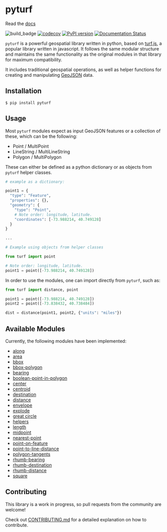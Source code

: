 # pyturf

Read the [docs](https://pyturf.readthedocs.io/en/latest/)

![build_badge](https://github.com/diogomatoschaves/pyturf/workflows/build/badge.svg)
[![codecov](https://codecov.io/gh/diogomatoschaves/pyturf/branch/master/graph/badge.svg)](https://codecov.io/gh/diogomatoschaves/pyturf)
[![PyPI version](https://badge.fury.io/py/pyturf.svg)](https://badge.fury.io/py/pyturf)
[![Documentation Status](https://readthedocs.org/projects/ansicolortags/badge/?version=latest)](https://pyturf.readthedocs.io/?badge=latest)

`pyturf` is a powerful geospatial library written in python, based on [turf.js](https://github.com/Turfjs/turf),
a popular library written in javascript. It follows the same modular structure and maintains the same functionality as the original
modules in that library for maximum compatibility.

It includes traditional geospatial operations, as well as helper functions for creating and manipulating
[GeoJSON](https://geojson.org/) data.

## Installation

```
$ pip install pyturf
```

## Usage

Most `pyturf` modules expect as input GeoJSON features or a collection of these, which can be the following:

- Point / MultiPoint
- LineString / MultiLineString
- Polygon / MultiPolygon

These can either be defined as a python dictionary or as objects from `pyturf` helper classes.

```python
# example as a dictionary:

point1 = {
  "type": "Feature",
  "properties": {},
  "geometry": {
    "type": "Point",
    # Note order: longitude, latitude.
    "coordinates": [-73.988214, 40.749128]
  }
}

...

# Example using objects from helper classes

from turf import point

# Note order: longitude, latitude.
point1 = point([-73.988214, 40.749128])

```

In order to use the modules, one can import directly from `pyturf`, such as:

```python
from turf import distance, point

point1 = point([-73.988214, 40.749128])
point2 = point([-73.838432, 40.738484])

dist = distance(point1, point2, {"units": "miles"})
```

## Available Modules

Currently, the following modules have been implemented:

- [along](https://github.com/diogomatoschaves/pyturf/tree/master/turf/along)
- [area](https://github.com/diogomatoschaves/pyturf/tree/master/turf/area)
- [bbox](https://github.com/diogomatoschaves/pyturf/tree/master/turf/bbox)
- [bbox-polygon](https://github.com/diogomatoschaves/pyturf/tree/master/turf/bbox_polygon)
- [bearing](https://github.com/diogomatoschaves/pyturf/tree/master/turf/bearing)
- [boolean-point-in-polygon](https://github.com/diogomatoschaves/pyturf/tree/master/turf/boolean_point_in_polygon)
- [center](https://github.com/diogomatoschaves/pyturf/tree/master/turf/center)
- [centroid](https://github.com/diogomatoschaves/pyturf/tree/master/turf/centroid)
- [destination](https://github.com/diogomatoschaves/pyturf/tree/master/turf/destination)
- [distance](https://github.com/diogomatoschaves/pyturf/tree/master/turf/distance)
- [envelope](https://github.com/diogomatoschaves/pyturf/tree/master/turf/envelope)
- [explode](https://github.com/diogomatoschaves/pyturf/tree/master/turf/explode)
- [great circle](https://github.com/diogomatoschaves/pyturf/tree/master/turf/great_circle)
- [helpers](https://github.com/diogomatoschaves/pyturf/tree/master/turf/helpers)
- [length](https://github.com/diogomatoschaves/pyturf/tree/master/turf/length)
- [midpoint](https://github.com/diogomatoschaves/pyturf/tree/master/turf/midpoint)
- [nearest-point](https://github.com/diogomatoschaves/pyturf/tree/master/turf/nearest_point)
- [point-on-feature](https://github.com/diogomatoschaves/pyturf/tree/master/turf/point_on_feature)
- [point-to-line-distance](https://github.com/diogomatoschaves/pyturf/tree/master/turf/point_to_line_distance)
- [polygon-tangents](https://github.com/diogomatoschaves/pyturf/tree/master/turf/polygon_tangents)
- [rhumb-bearing](https://github.com/diogomatoschaves/pyturf/tree/master/turf/rhumb_bearing)
- [rhumb-destination](https://github.com/diogomatoschaves/pyturf/tree/master/turf/rhumb_destination)
- [rhumb-distance](https://github.com/diogomatoschaves/pyturf/tree/master/turf/rhumb_distance)
- [square](https://github.com/diogomatoschaves/pyturf/tree/master/turf/square)

## Contributing

This library is a work in progress, so pull requests from the community are welcome!

Check out [CONTRIBUTING.md](https://github.com/diogomatoschaves/pyturf/blob/master/CONTRIBUTING.md) for a detailed explanation on how to contribute.
